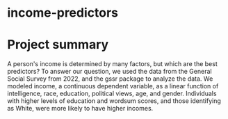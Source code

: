 # income-predictors

# Project summary
A person's income is determined by many factors, but which are the best predictors? To answer our question, we used the data from the General Social Survey from 2022, and the gssr package to analyze the data. We modeled income, a continuous dependent variable, as a linear function of intelligence, race, education, political views, age, and gender. Individuals with higher levels of education and wordsum scores, and those identifying as White, were more likely to have higher incomes.


